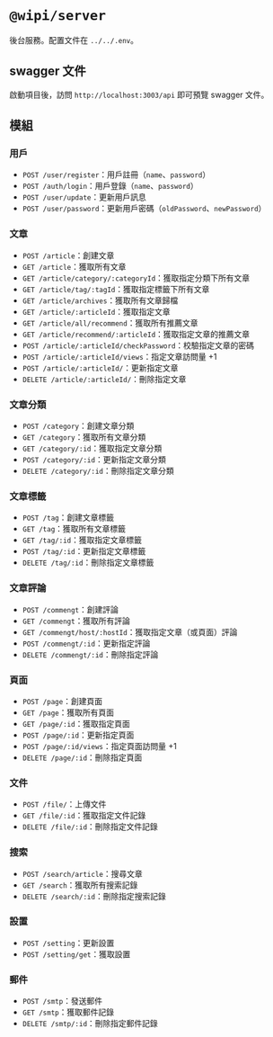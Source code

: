 # `@wipi/server`

後台服務。配置文件在 `../../.env`。

## swagger 文件

啟動項目後，訪問 `http://localhost:3003/api` 即可預覽 swagger 文件。

## 模組

### 用戶

- `POST /user/register`：用戶註冊（`name`、`password`）
- `POST /auth/login`：用戶登錄（`name`、`password`）
- `POST /user/update`：更新用戶訊息
- `POST /user/password`：更新用戶密碼（`oldPassword`、`newPassword`）

### 文章

- `POST /article`：創建文章
- `GET /article`：獲取所有文章
- `GET /article/category/:categoryId`：獲取指定分類下所有文章
- `GET /article/tag/:tagId`：獲取指定標籤下所有文章
- `GET /article/archives`：獲取所有文章歸檔
- `GET /article/:articleId`：獲取指定文章
- `GET /article/all/recommend`：獲取所有推薦文章
- `GET /article/recommend/:articleId`：獲取指定文章的推薦文章
- `POST /article/:articleId/checkPassword`：校驗指定文章的密碼
- `POST /article/:articleId/views`：指定文章訪問量 +1
- `POST /article/:articleId/`：更新指定文章
- `DELETE /article/:articleId/`：刪除指定文章

### 文章分類

- `POST /category`：創建文章分類
- `GET /category`：獲取所有文章分類
- `GET /category/:id`：獲取指定文章分類
- `POST /category/:id`：更新指定文章分類
- `DELETE /category/:id`：刪除指定文章分類

### 文章標籤

- `POST /tag`：創建文章標籤
- `GET /tag`：獲取所有文章標籤
- `GET /tag/:id`：獲取指定文章標籤
- `POST /tag/:id`：更新指定文章標籤
- `DELETE /tag/:id`：刪除指定文章標籤

### 文章評論

- `POST /commengt`：創建評論
- `GET /commengt`：獲取所有評論
- `GET /commengt/host/:hostId`：獲取指定文章（或頁面）評論
- `POST /commengt/:id`：更新指定評論
- `DELETE /commengt/:id`：刪除指定評論

### 頁面

- `POST /page`：創建頁面
- `GET /page`：獲取所有頁面
- `GET /page/:id`：獲取指定頁面
- `POST /page/:id`：更新指定頁面
- `POST /page/:id/views`：指定頁面訪問量 +1
- `DELETE /page/:id`：刪除指定頁面

### 文件

- `POST /file/`：上傳文件
- `GET /file/:id`：獲取指定文件記錄
- `DELETE /file/:id`：刪除指定文件記錄

### 搜索

- `POST /search/article`：搜尋文章
- `GET /search`：獲取所有搜索記錄
- `DELETE /search/:id`：刪除指定搜索記錄

### 設置

- `POST /setting`：更新設置
- `POST /setting/get`：獲取設置

### 郵件

- `POST /smtp`：發送郵件
- `GET /smtp`：獲取郵件記錄
- `DELETE /smtp/:id`：刪除指定郵件記錄
